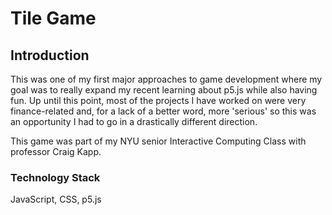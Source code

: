 # Tile Game

## Introduction
This was one of my first major approaches to game development where my goal was to really expand my recent learning about p5.js while also having fun. Up until this point, most of the projects I have worked on were very finance-related and, for a lack of a better word, more 'serious' so this was an opportunity I had to go in a drastically different direction.

This game was part of my NYU senior Interactive Computing Class with professor Craig Kapp.

### Technology Stack
JavaScript, CSS, p5.js
